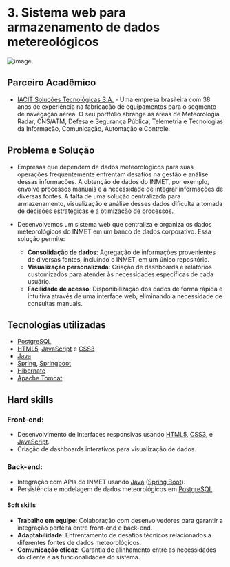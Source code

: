 # 3. Sistema web para armazenamento de dados metereológicos

![image](https://github.com/michelrubens/portfolio-projeto-integrador-fatec/assets/61568495/9966877c-5ea4-4ed1-8fcb-d59d4acb6e7b)

## Parceiro Acadêmico

- [IACIT Soluções Tecnológicas S.A.](https://www.iacit.com.br/) - Uma empresa brasileira com 38 anos de experiência na fabricação de equipamentos para o segmento de navegação aérea. O seu portfólio abrange as áreas de Meteorologia Radar, CNS/ATM, Defesa e Segurança Pública, Telemetria e Tecnologias da Informação, Comunicação, Automação e Controle.

## Problema e Solução

- Empresas que dependem de dados meteorológicos para suas operações frequentemente enfrentam desafios na gestão e análise dessas informações. A obtenção de dados do INMET, por exemplo, envolve processos manuais e a necessidade de integrar informações de diversas fontes. A falta de uma solução centralizada para armazenamento, visualização e análise desses dados dificulta a tomada de decisões estratégicas e a otimização de processos.
  
- Desenvolvemos um sistema web que centraliza e organiza os dados meteorológicos do INMET em um banco de dados corporativo. Essa solução permite:

  - **Consolidação de dados**: Agregação de informações provenientes de diversas fontes, incluindo o INMET, em um único repositório.
  - **Visualização personalizada**: Criação de dashboards e relatórios customizados para atender às necessidades específicas de cada usuário.
  - **Facilidade de acesso**: Disponibilização dos dados de forma rápida e intuitiva através de uma interface web, eliminando a necessidade de consultas manuais.

## Tecnologias utilizadas

- [PostgreSQL](https://www.postgresql.org/)
- [HTML5](https://html.spec.whatwg.org/), [JavaScript](https://www.javascript.com/) e [CSS3](http://www.w3.org/TR/css3-roadmap/)
- [Java](https://www.java.com/pt-BR/)
- [Spring](https://spring.io/), [Springboot](https://spring.io/projects/spring-boot)
- [Hibernate](https://hibernate.org/)
- [Apache Tomcat](https://tomcat.apache.org/)

## Hard skills

### Front-end:
  - Desenvolvimento de interfaces responsivas usando [HTML5](https://html.spec.whatwg.org/), [CSS3](http://www.w3.org/TR/css3-roadmap/), e [JavaScript](https://www.javascript.com/).
  - Criação de dashboards interativos para visualização de dados.

### Back-end:
  - Integração com APIs do INMET usando [Java](https://www.java.com/pt-BR/) ([Spring Boot](https://spring.io/projects/spring-boot)).
  - Persistência e modelagem de dados meteorológicos em [PostgreSQL](https://www.postgresql.org/).

#### Soft skills

- **Trabalho em equipe**: Colaboração com desenvolvedores para garantir a integração perfeita entre front-end e back-end.
- **Adaptabilidade**: Enfrentamento de desafios técnicos relacionados a diferentes fontes de dados meteorológicos.
- **Comunicação eficaz**: Garantia de alinhamento entre as necessidades do cliente e as funcionalidades do sistema.
